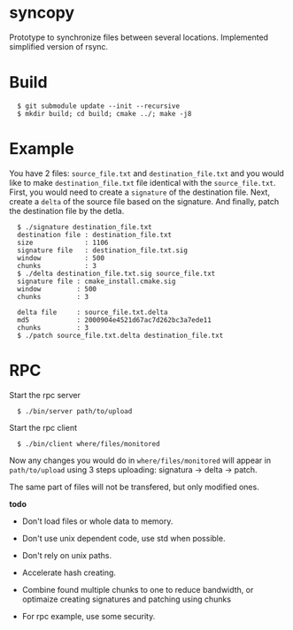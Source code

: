 # syncopy

Prototype to synchronize files between several locations.
Implemented simplified version of rsync.

# Build

      $ git submodule update --init --recursive
      $ mkdir build; cd build; cmake ../; make -j8

# Example

You have 2 files: `source_file.txt` and `destination_file.txt` and you would like to make `destination_file.txt` file identical with the `source_file.txt`.
First, you would need to create a `signature` of the destination file.
Next, create a `delta` of the source file based on the signature.
And finally, patch the destination file by the detla.

      $ ./signature destination_file.txt
      destination file : destination_file.txt
      size             : 1106
      signature file   : destination_file.txt.sig
      window           : 500
      chunks           : 3
      $ ./delta destination_file.txt.sig source_file.txt
      signature file : cmake_install.cmake.sig
      window         : 500
      chunks         : 3

      delta file     : source_file.txt.delta
      md5            : 2000904e4521d67ac7d262bc3a7ede11
      chunks         : 3
      $ ./patch source_file.txt.delta destination_file.txt


# RPC
Start the rpc server

      $ ./bin/server path/to/upload

Start the rpc client

      $ ./bin/client where/files/monitored


Now any changes you would do in `where/files/monitored` will appear in `path/to/upload` using 3 steps uploading: signatura -> delta -> patch.

The same part of files will not be transfered, but only modified ones.


**todo**

- Don't load files or whole data to memory.
- Don't use unix dependent code, use std when possible.
- Don't rely on unix paths.
- Accelerate hash creating.
- Combine found multiple chunks to one to reduce bandwidth, or optimaize creating signatures and patching using chunks

- For rpc example, use some security.



